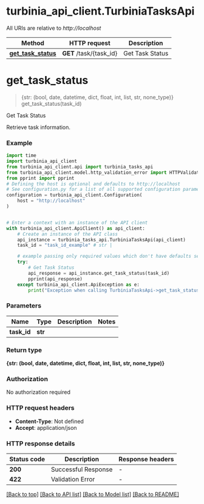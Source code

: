 # turbinia_api_client.TurbiniaTasksApi

All URIs are relative to *http://localhost*

Method | HTTP request | Description
------------- | ------------- | -------------
[**get_task_status**](TurbiniaTasksApi.md#get_task_status) | **GET** /task/{task_id} | Get Task Status


# **get_task_status**
> {str: (bool, date, datetime, dict, float, int, list, str, none_type)} get_task_status(task_id)

Get Task Status

Retrieve task information.

### Example


```python
import time
import turbinia_api_client
from turbinia_api_client.api import turbinia_tasks_api
from turbinia_api_client.model.http_validation_error import HTTPValidationError
from pprint import pprint
# Defining the host is optional and defaults to http://localhost
# See configuration.py for a list of all supported configuration parameters.
configuration = turbinia_api_client.Configuration(
    host = "http://localhost"
)


# Enter a context with an instance of the API client
with turbinia_api_client.ApiClient() as api_client:
    # Create an instance of the API class
    api_instance = turbinia_tasks_api.TurbiniaTasksApi(api_client)
    task_id = "task_id_example" # str | 

    # example passing only required values which don't have defaults set
    try:
        # Get Task Status
        api_response = api_instance.get_task_status(task_id)
        pprint(api_response)
    except turbinia_api_client.ApiException as e:
        print("Exception when calling TurbiniaTasksApi->get_task_status: %s\n" % e)
```


### Parameters

Name | Type | Description  | Notes
------------- | ------------- | ------------- | -------------
 **task_id** | **str**|  |

### Return type

**{str: (bool, date, datetime, dict, float, int, list, str, none_type)}**

### Authorization

No authorization required

### HTTP request headers

 - **Content-Type**: Not defined
 - **Accept**: application/json


### HTTP response details

| Status code | Description | Response headers |
|-------------|-------------|------------------|
**200** | Successful Response |  -  |
**422** | Validation Error |  -  |

[[Back to top]](#) [[Back to API list]](../README.md#documentation-for-api-endpoints) [[Back to Model list]](../README.md#documentation-for-models) [[Back to README]](../README.md)

